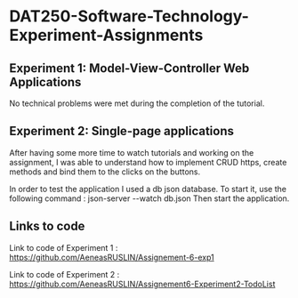 # DAT250-Software-Technology-Experiment-Assignments

## Experiment 1: Model-View-Controller Web Applications

No technical problems were met during the completion of the tutorial.

## Experiment 2: Single-page applications

After having some more time to watch tutorials and working on the assignment, I was able to understand how to implement CRUD https, create methods and bind them to the clicks on the buttons.

In order to test the application I used a db json database.
To start it, use the following command : json-server --watch db.json
Then start the application.

## Links to code

Link to code of Experiment 1 : 
https://github.com/AeneasRUSLIN/Assignement-6-exp1

Link to code of Experiment 2 : 
https://github.com/AeneasRUSLIN/Assignement6-Experiment2-TodoList
